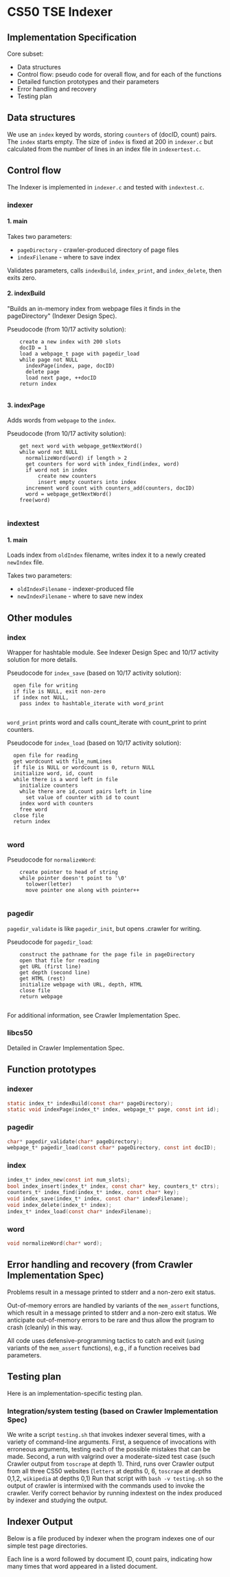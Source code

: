 # CS50 TSE Indexer
## Implementation Specification

Core subset:

*  Data structures
*  Control flow: pseudo code for overall flow, and for each of the functions
*  Detailed function prototypes and their parameters
*  Error handling and recovery
*  Testing plan

## Data structures 

We use an `index` keyed by words, storing `counters` of (docID, count) pairs.
The `index` starts empty. 
The size of `index` is fixed at 200 in `indexer.c` but calculated from the number of lines in an index file in `indexertest.c`. 

## Control flow

The Indexer is implemented in `indexer.c` and tested with `indextest.c`.

### indexer

#### 1. main

Takes two parameters: 
* `pageDirectory` - crawler-produced directory of page files
* `indexFilename` - where to save index 

Validates parameters, calls `indexBuild`, `index_print`, and `index_delete`, then exits zero.

#### 2. indexBuild

"Builds an in-memory index from webpage files it finds in the pageDirectory" (Indexer Design Spec).

Pseudocode (from 10/17 activity solution):
```
    create a new index with 200 slots
    docID = 1
    load a webpage_t page with pagedir_load
    while page not NULL
      indexPage(index, page, docID)
      delete page
      load next page, ++docID
    return index
    
```

#### 3. indexPage

Adds words from `webpage` to the `index`.

Pseudocode (from 10/17 activity solution):
```
    get next word with webpage_getNextWord()
    while word not NULL
      normalizeWord(word) if length > 2
      get counters for word with index_find(index, word)
      if word not in index
          create new counters
          insert empty counters into index
      increment word count with counters_add(counters, docID)
      word = webpage_getNextWord()
    free(word)
    
```

### indextest

#### 1. main

Loads index from `oldIndex` filename, writes index it to a newly created `newIndex` file.

Takes two parameters: 
* `oldIndexFilename` - indexer-produced file
* `newIndexFilename` - where to save new index

## Other modules

### index

Wrapper for hashtable module. See Indexer Design Spec and 10/17 activity solution for more details. 

Pseudocode for `index_save` (based on 10/17 activity solution):
```
  open file for writing
  if file is NULL, exit non-zero
  if index not NULL, 
    pass index to hashtable_iterate with word_print
    
```
    
`word_print` prints word and calls count_iterate with count_print to print counters.

Pseudocode for `index_load` (based on 10/17 activity solution):
```
  open file for reading
  get wordcount with file_numLines
  if file is NULL or wordcount is 0, return NULL
  initialize word, id, count
  while there is a word left in file
    initialize counters
    while there are id,count pairs left in line
      set value of counter with id to count
    index word with counters
    free word
  close file
  return index
  
```

### word

Pseudocode for `normalizeWord`: 
```
    create pointer to head of string
    while pointer doesn't point to '\0'
      tolower(letter)
      move pointer one along with pointer++
      
```

### pagedir

`pagedir_validate` is like `pagedir_init`, but opens .crawler for writing. 

Pseudocode for `pagedir_load`:
```
    construct the pathname for the page file in pageDirectory
    open that file for reading
    get URL (first line)
    get depth (second line)
    get HTML (rest)
    initialize webpage with URL, depth, HTML
    close file
    return webpage
    
```
For additional information, see Crawler Implementation Spec.

### libcs50

Detailed in Crawler Implementation Spec.

## Function prototypes

### indexer

```c
static index_t* indexBuild(const char* pageDirectory);
static void indexPage(index_t* index, webpage_t* page, const int id);

```

### pagedir

```c
char* pagedir_validate(char* pageDirectory);
webpage_t* pagedir_load(const char* pageDirectory, const int docID);

```

### index

```c
index_t* index_new(const int num_slots);
bool index_insert(index_t* index, const char* key, counters_t* ctrs);
counters_t* index_find(index_t* index, const char* key);
void index_save(index_t* index, const char* indexFilename);
void index_delete(index_t* index);
index_t* index_load(const char* indexFilename);

```

### word

```c
void normalizeWord(char* word);

```

## Error handling and recovery (from Crawler Implementation Spec)

Problems result in a message printed to stderr and a non-zero exit status.

Out-of-memory errors are handled by variants of the `mem_assert` functions, which result in a message printed to stderr and a non-zero exit status.
We anticipate out-of-memory errors to be rare and thus allow the program to crash (cleanly) in this way.

All code uses defensive-programming tactics to catch and exit (using variants of the `mem_assert` functions), e.g., if a function receives bad parameters.

## Testing plan

Here is an implementation-specific testing plan.

### Integration/system testing (based on Crawler Implementation Spec)

We write a script `testing.sh` that invokes indexer several times, with a variety of command-line arguments.
First, a sequence of invocations with erroneous arguments, testing each of the possible mistakes that can be made.
Second, a run with valgrind over a moderate-sized test case (such Crawler output from `toscrape` at depth 1).
Third, runs over Crawler output from all three CS50 websites (`letters` at depths 0, 6, `toscrape` at depths 0,1,2, `wikipedia` at depths 0,1)
Run that script with `bash -v testing.sh` so the output of crawler is intermixed with the commands used to invoke the crawler.
Verify correct behavior by running indextest on the index produced by indexer and studying the output.


<a id="indexer-output"></a>
## Indexer Output

Below is a file produced by indexer when the program indexes one of our simple test page directories. 

Each line is a word followed by document ID, count pairs, indicating how many times that word appeared in a listed document. 
